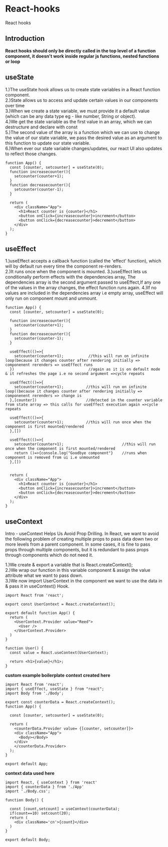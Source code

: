 # React-hooks
React hooks

<h2>Introduction</h2>

**React hooks should only be directly called in the top level of a function component, it doesn't work inside regular js functions, nested functions or loop**</br>


<h2>useState</h2>

1.)The useState hook allows us to create state variables in a React function component.</br>
2.)State allows us to access and update certain values in our components over time</br>
3.)When we create a state variable, we must provide it a default value (which can be any data type eg - like number, String or object).</br>
4.)We get the state variable as the first value in an array, which we can destructure and declare with const</br>
5.)The second value of the array is a function which we can use to change the value of our state variable, we pass the desired value as an argument to this function to update our state variable.</br>
6.)When ever our state variable changes/updates, our react UI also updates to reflect those changes.

```
function App() {
  const [counter, setcounter] = useState(0);
  function increasecounter(){
    setcounter(counter+1);
  }
  function decreasecounter(){
    setcounter(counter-1);
  }

  return (
    <div className="App">
      <h1>React counter is {counter}</h1>
      <button onClick={increasecounter}>increment</button>
      <button onClick={decreasecounter}>decrement</button>
    </div>
  );
}
```

<h2>useEffect</h2>

1.)useEffect accepts a callback function (called the 'effect' function), which will by default run every time the component re-renders.</br>
2.)It runs once when the component is mounted.
3.)useEffect lets us conditionally perform effects with the dependencies array, The dependencies array is the second argument passed to useEffect,If any one of the values in the array changes, the effect function runs again.
4.)If no values are included in the dependencies array i.e empty array, useEffect will only run on component mount and unmount.</br>

```
function App() {
  const [counter, setcounter] = useState(0);

  function increasecounter(){
    setcounter(counter+1);
  }
  function decreasecounter(){
    setcounter(counter-1);
  }

  useEffect(()=>{
    setcounter(counter+1);           //this will run on infinite loop(because it changes counter after rendering initially => componenent rerenders => useEffect runs 
  })                                 //again as it is on default mode & it refreshes the page i.e no second argument =>cycle repeats
  
  useEffect(()=>{
    setcounter(counter+1);          //this will run on infinite loop((because it changes counter after rendering initially => componenent rerenders => change is 
  },[counter])                      //detected in the counter variable from state array => this calls for useEffect execution again =>cycle repeats
  
  useEffect(()=>{
    setcounter(counter+1);          //this will run once when the component is first mounted/rendered
  },[])
  
  useEffect(()=>{
    setcounter(counter+1);                          //this will run once when the component is first mounted/rendered
    return ()=>{console.log("Goodbye component"}    //runs when component is removed from ui i.e unmounted
  },[])
  

  return (
    <div className="App">
      <h1>React counter is {counter}</h1>
      <button onClick={increasecounter}>increment</button>
      <button onClick={decreasecounter}>decrement</button>
    </div>
  );
}
```

<h2>useContext</h2>

Intro - useContext Helps Us Avoid Prop Drilling. In React, we want to avoid the following problem of creating multiple props to pass data down two or more levels from a parent component. In some cases, it is fine to pass props through multiple components, but it is redundant to pass props through components which do not need it.

1.)We create & export a variable that is React.createContext();</br>
2.)We wrap our function in this variable component & assign the value attribute what we want to pass down.</br>
3.)We now import UserContext in the component we want to use the data in & pass it in useContext() Hook.

```
import React from 'react';

export const UserContext = React.createContext();

export default function App() {
  return (
    <UserContext.Provider value="Reed">
      <User />
    </UserContext.Provider>
  )
}

function User() {
  const value = React.useContext(UserContext);  
    
  return <h1>{value}</h1>;
}
```

**custom example boilerplate**
**context created here**

```
import React from 'react';
import { useEffect, useState } from "react";
import Body from './Body';

export const counterData = React.createContext();
function App() {

  const [counter, setcounter] = useState(0);

  return (
    <counterData.Provider value= {[counter, setcounter]}>
    <div className="App">
      <Body></Body>
    </div>
    </counterData.Provider>
  );
}

export default App;
```
**context data used here**
```
import React, { useContext } from 'react'
import { counterData } from './App'
import './Body.css';

function Body() {
  
  const [count,setcount] = useContext(counterData);
  if(count==10) setcount(20);
  return (
    <div className='cn'>{count}</div>
  )
}

export default Body;
```
